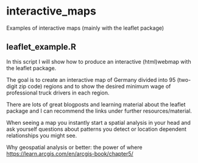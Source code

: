 # interactive_maps
Examples of interactive maps (mainly with the leaflet package)

## leaflet_example.R
In this script I will show how to produce an interactive (html)webmap with the leaflet package.

The goal is to create an interactive map of Germany divided into 95 (two-digit zip code) regions and to show the desired minimum wage of professional truck drivers in each region. 

There are lots of great blogposts and learning material about the leaflet package and I can recommend the links under further resources/material. 

When seeing a map you instantly start a spatial analysis in your head and ask yourself questions about patterns you detect or location dependent relationships you might see.

Why geospatial analysis or better: the power of where
https://learn.arcgis.com/en/arcgis-book/chapter5/ 
